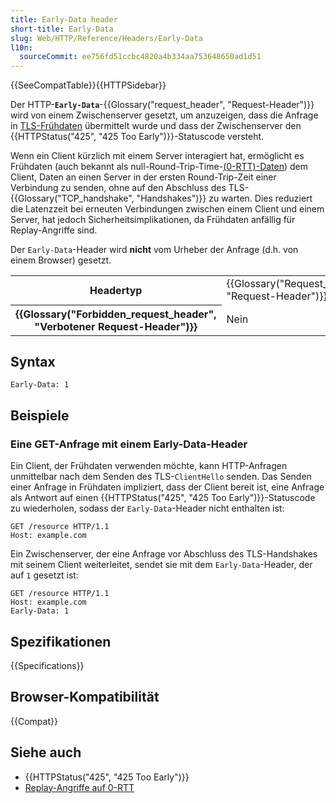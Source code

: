 ```yaml
---
title: Early-Data header
short-title: Early-Data
slug: Web/HTTP/Reference/Headers/Early-Data
l10n:
  sourceCommit: ee756fd51ccbc4820a4b334aa753648650ad1d51
---
```


{{SeeCompatTable}}{{HTTPSidebar}}

Der HTTP-**`Early-Data`**-{{Glossary("request_header", "Request-Header")}} wird von einem Zwischenserver gesetzt, um anzuzeigen, dass die Anfrage in [TLS-Frühdaten](/de/docs/Web/Security/Transport_Layer_Security#tls_1.3) übermittelt wurde und dass der Zwischenserver den {{HTTPStatus("425", "425 Too Early")}}-Statuscode versteht.

Wenn ein Client kürzlich mit einem Server interagiert hat, ermöglicht es Frühdaten (auch bekannt als null-Round-Trip-Time-[(0-RTT)-Daten](/de/docs/Web/Security/Transport_Layer_Security#tls_1.3)) dem Client, Daten an einen Server in der ersten Round-Trip-Zeit einer Verbindung zu senden, ohne auf den Abschluss des TLS-{{Glossary("TCP_handshake", "Handshakes")}} zu warten.
Dies reduziert die Latenzzeit bei erneuten Verbindungen zwischen einem Client und einem Server, hat jedoch Sicherheitsimplikationen, da Frühdaten anfällig für Replay-Angriffe sind.

Der `Early-Data`-Header wird **nicht** vom Urheber der Anfrage (d.h. von einem Browser) gesetzt.

<table class="properties">
  <tbody>
    <tr>
      <th scope="row">Headertyp</th>
      <td>{{Glossary("Request_header", "Request-Header")}}</td>
    </tr>
    <tr>
      <th scope="row">{{Glossary("Forbidden_request_header", "Verbotener Request-Header")}}</th>
      <td>Nein</td>
    </tr>
  </tbody>
</table>

## Syntax

```http
Early-Data: 1
```

## Beispiele

### Eine GET-Anfrage mit einem Early-Data-Header

Ein Client, der Frühdaten verwenden möchte, kann HTTP-Anfragen unmittelbar nach dem Senden des TLS-`ClientHello` senden.
Das Senden einer Anfrage in Frühdaten impliziert, dass der Client bereit ist, eine Anfrage als Antwort auf einen {{HTTPStatus("425", "425 Too Early")}}-Statuscode zu wiederholen, sodass der `Early-Data`-Header nicht enthalten ist:

```http
GET /resource HTTP/1.1
Host: example.com
```

Ein Zwischenserver, der eine Anfrage vor Abschluss des TLS-Handshakes mit seinem Client weiterleitet, sendet sie mit dem `Early-Data`-Header, der auf `1` gesetzt ist:

```http
GET /resource HTTP/1.1
Host: example.com
Early-Data: 1
```

## Spezifikationen

{{Specifications}}

## Browser-Kompatibilität

{{Compat}}

## Siehe auch

- {{HTTPStatus("425", "425 Too Early")}}
- [Replay-Angriffe auf 0-RTT](https://www.rfc-editor.org/rfc/rfc8446#appendix-E.5)
